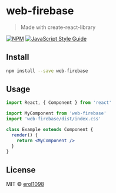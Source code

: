 # web-firebase

> Made with create-react-library

[![NPM](https://img.shields.io/npm/v/web-firebase.svg)](https://www.npmjs.com/package/web-firebase) [![JavaScript Style Guide](https://img.shields.io/badge/code_style-standard-brightgreen.svg)](https://standardjs.com)

## Install

```bash
npm install --save web-firebase
```

## Usage

```jsx
import React, { Component } from 'react'

import MyComponent from 'web-firebase'
import 'web-firebase/dist/index.css'

class Example extends Component {
  render() {
    return <MyComponent />
  }
}
```

## License

MIT © [erol1098](https://github.com/erol1098)
